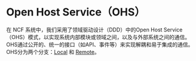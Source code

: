 ﻿# Open Host Service（OHS）  
  
在 NCF 系统中，我们采用了领域驱动设计（DDD）中的Open Host Service（OHS）模式，以实现系统内部模块或领域之间，以及与外部系统之间的通信。OHS通过公开的、统一的接口（如API、事件等）来实现解耦和易于集成的通信。OHS分为两个分支：[Local](Local/readme.md) 和 [Remote](Remote/readme.md)。 